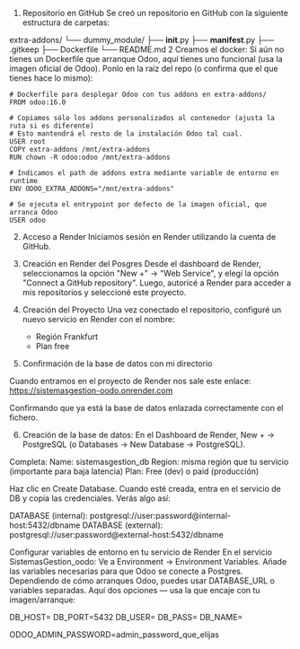 1. Repositorio en GitHub
Se creó un repositorio en GitHub con la siguiente estructura de carpetas:

extra-addons/
└── dummy_module/
    ├── __init__.py
    ├── __manifest__.py
    ├── .gitkeep
    ├── Dockerfile
    └── README.md
2 Creamos el docker:
Si aún no tienes un Dockerfile que arranque Odoo, aquí tienes uno funcional (usa la imagen oficial de Odoo). Ponlo en la raíz del repo (o confirma que el que tienes hace lo mismo):

    # Dockerfile para desplegar Odoo con tus addons en extra-addons/
    FROM odoo:16.0

    # Copiamos sólo los addons personalizados al contenedor (ajusta la ruta si es diferente)
    # Esto mantendrá el resto de la instalación Odoo tal cual.
    USER root
    COPY extra-addons /mnt/extra-addons
    RUN chown -R odoo:odoo /mnt/extra-addons

    # Indicamos el path de addons extra mediante variable de entorno en runtime
    ENV ODOO_EXTRA_ADDONS="/mnt/extra-addons"

    # Se ejecuta el entrypoint por defecto de la imagen oficial, que arranca Odoo
    USER odoo

2. Acceso a Render
Iniciamos sesión en Render
 utilizando la cuenta de GitHub.


3. Creación en Render del Posgres
Desde el dashboard de Render, seleccionamos la opción "New +" → "Web Service", y elegí la opción "Connect a GitHub repository".
Luego, autoricé a Render para acceder a mis repositorios y seleccioné este proyecto.


4. Creación del Proyecto
Una vez conectado el repositorio, configuré un nuevo servicio en Render con el nombre:
    - Región Frankfurt
    - Plan free


5. Confirmación de la base de datos con mi directorio

Cuando entramos en el proyecto de Render nos sale este enlace:
  https://sistemasgestion-oodo.onrender.com

Confirmando que ya está la base de datos enlazada correctamente con el fichero.

6. Creación de la base de datos:
   En el Dashboard de Render, New + → PostgreSQL (o Databases → New Database → PostgreSQL).

Completa:
    Name: sistemasgestion_db
    Region: misma región que tu servicio (importante para baja latencia)
    Plan: Free (dev) o paid (producción)
    
Haz clic en Create Database.
    Cuando esté creada, entra en el servicio de DB y copia las credenciales. Verás algo así:

DATABASE (internal): postgresql://user:password@internal-host:5432/dbname
DATABASE (external): postgresql://user:password@external-host:5432/dbname

Configurar variables de entorno en tu servicio de Render
    En el servicio SistemasGestion_oodo:
    Ve a Environment → Environment Variables.
    Añade las variables necesarias para que Odoo se conecte a Postgres. Dependiendo de cómo arranques Odoo, puedes usar DATABASE_URL o variables separadas. Aquí dos opciones — usa la que encaje con tu imagen/arranque:

DB_HOST=<host>
DB_PORT=5432
DB_USER=<user>
DB_PASS=<password>
DB_NAME=<dbname>

ODOO_ADMIN_PASSWORD=admin_password_que_elijas



